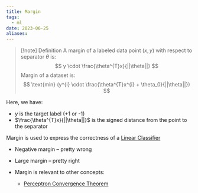 ```yaml
---
title: Margin
tags:
  - ml
date: 2023-06-25
aliases:
---
```


>[!note] Definition
>A margin of a labeled data point $(x,y)$ with respect to separator $\theta$ is:
> $$
> y \cdot \frac{\theta^{T}x}{||\theta||}
> $$
> Margin of a dataset is:
> $$
> \text{min} (y^{i} \cdot \frac{\theta^{T}x^{i} + \theta_0}{||\theta||})
> $$

Here, we have:
- $y$ is the target label (+1 or -1)
- $\frac{\theta^{T}x}{||\theta||}$ is the signed distance from the point to the separator

Margin is used to express the correctness of a [Linear Classifier](Linear%20Classifier.md)
- Negative margin – pretty wrong
- Large margin – pretty right

- Margin is relevant to other concepts:
	- [Perceptron Convergence Theorem](Perceptron%20Convergence%20Theorem.md)